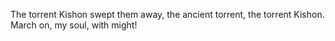 The torrent Kishon swept them away, the ancient torrent, the torrent Kishon. March on, my soul, with might!
